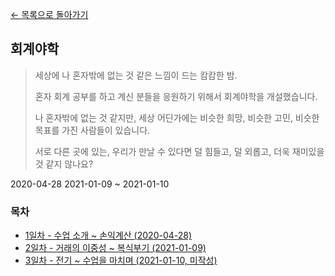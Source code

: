 [← 목록으로 돌아가기](./README.md)

## 회계야학
> 세상에 나 혼자밖에 없는 것 같은 느낌이 드는 캄캄한 밤.
> 
> 혼자 회계 공부를 하고 계신 분들을 응원하기 위해서 회계야학을 개설했습니다.
> 
> 나 혼자밖에 없는 것 같지만, 세상 어딘가에는 비슷한 희망, 비슷한 고민, 비슷한 목표를 가진 사람들이 있습니다.
> 
> 서로 다른 곳에 있는, 우리가 만날 수 있다면 덜 힘들고, 덜 외롭고, 더욱 재미있을 것 같지 않나요?

2020-04-28
2021-01-09 ~ 2021-01-10

### 목차
- [1일차 - 수업 소개 ~ 손익계산 (2020-04-28)](./Day1.md)
- [2일차 - 거래의 이중성 ~ 복식부기 (2021-01-09)](./Day2.md)
- [3일차 - 전기 ~ 수업을 마치며 (2021-01-10, 미작성)](./Day3.md)